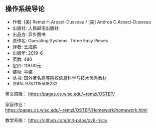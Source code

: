 ## 操作系统导论

- 作者: [美] Remzi H.Arpaci-Dusseau / [美] Andrea C.Arpaci-Dusseau
- 出版社: 人民邮电出版社
- 出品方: 异步图书
- 原作名: Operating Systems: Three Easy Pieces
- 译者: 王海鹏
- 出版年: 2019-6
- 页数: 480
- 定价: 119.00元
- 装帧: 平装
- 丛书: 国外著名高等院校信息科学与技术优秀教材
- ISBN: 9787115508232

英文原版：
https://pages.cs.wisc.edu/~remzi/OSTEP/

家庭作业：
https://pages.cs.wisc.edu/~remzi/OSTEP/Homework/homework.html

教学系统：
https://github.com/mit-pdos/xv6-riscv